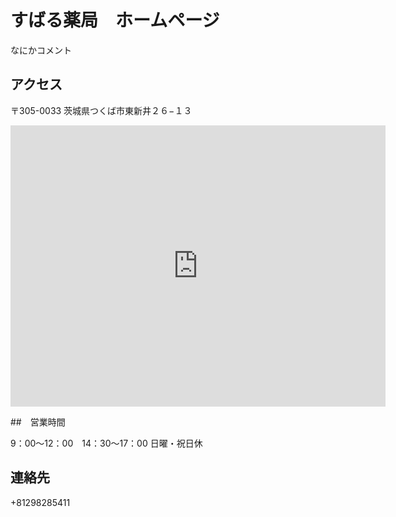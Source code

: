 # すばる薬局　ホームページ

なにかコメント


## アクセス

〒305-0033 茨城県つくば市東新井２６−１３

<iframe src="https://www.google.com/maps/embed?pb=!1m18!1m12!1m3!1d828144.6055919827!2d139.43039013227352!3d35.82595108912528!2m3!1f0!2f0!3f0!3m2!1i1024!2i768!4f13.1!3m3!1m2!1s0x0%3A0x9b347ce21f738c88!2z44GZ44Gw44KL6Jas5bGA!5e0!3m2!1sja!2sjp!4v1626834658638!5m2!1sja!2sjp" width="600" height="450" style="border:0;" allowfullscreen="" loading="lazy"></iframe>

##　営業時間

9：00～12：00　14：30～17：00
日曜・祝日休

## 連絡先

+81298285411
